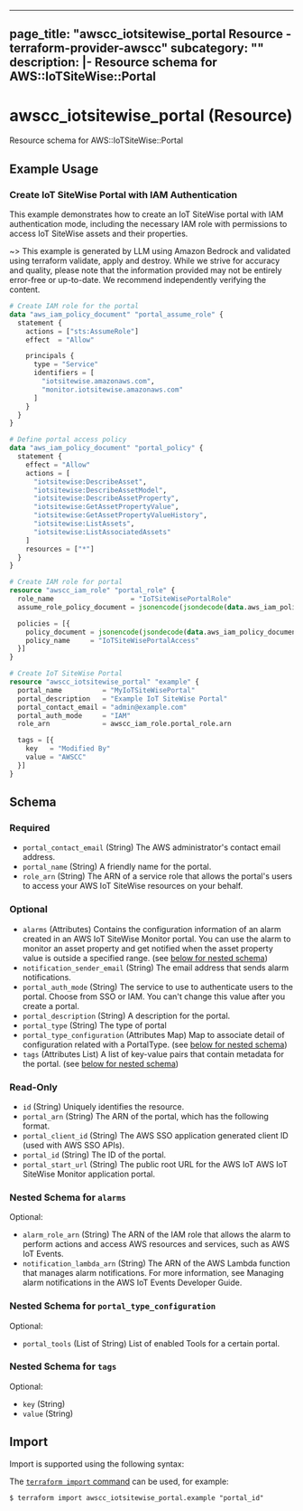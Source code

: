 
---
page_title: "awscc_iotsitewise_portal Resource - terraform-provider-awscc"
subcategory: ""
description: |-
  Resource schema for AWS::IoTSiteWise::Portal
---

# awscc_iotsitewise_portal (Resource)

Resource schema for AWS::IoTSiteWise::Portal

## Example Usage

### Create IoT SiteWise Portal with IAM Authentication

This example demonstrates how to create an IoT SiteWise portal with IAM authentication mode, including the necessary IAM role with permissions to access IoT SiteWise assets and their properties.

~> This example is generated by LLM using Amazon Bedrock and validated using terraform validate, apply and destroy. While we strive for accuracy and quality, please note that the information provided may not be entirely error-free or up-to-date. We recommend independently verifying the content.

```terraform
# Create IAM role for the portal
data "aws_iam_policy_document" "portal_assume_role" {
  statement {
    actions = ["sts:AssumeRole"]
    effect  = "Allow"

    principals {
      type = "Service"
      identifiers = [
        "iotsitewise.amazonaws.com",
        "monitor.iotsitewise.amazonaws.com"
      ]
    }
  }
}

# Define portal access policy
data "aws_iam_policy_document" "portal_policy" {
  statement {
    effect = "Allow"
    actions = [
      "iotsitewise:DescribeAsset",
      "iotsitewise:DescribeAssetModel",
      "iotsitewise:DescribeAssetProperty",
      "iotsitewise:GetAssetPropertyValue",
      "iotsitewise:GetAssetPropertyValueHistory",
      "iotsitewise:ListAssets",
      "iotsitewise:ListAssociatedAssets"
    ]
    resources = ["*"]
  }
}

# Create IAM role for portal
resource "awscc_iam_role" "portal_role" {
  role_name                   = "IoTSiteWisePortalRole"
  assume_role_policy_document = jsonencode(jsondecode(data.aws_iam_policy_document.portal_assume_role.json))

  policies = [{
    policy_document = jsonencode(jsondecode(data.aws_iam_policy_document.portal_policy.json))
    policy_name     = "IoTSiteWisePortalAccess"
  }]
}

# Create IoT SiteWise Portal
resource "awscc_iotsitewise_portal" "example" {
  portal_name          = "MyIoTSiteWisePortal"
  portal_description   = "Example IoT SiteWise Portal"
  portal_contact_email = "admin@example.com"
  portal_auth_mode     = "IAM"
  role_arn             = awscc_iam_role.portal_role.arn

  tags = [{
    key   = "Modified By"
    value = "AWSCC"
  }]
}
```

<!-- schema generated by tfplugindocs -->
## Schema

### Required

- `portal_contact_email` (String) The AWS administrator's contact email address.
- `portal_name` (String) A friendly name for the portal.
- `role_arn` (String) The ARN of a service role that allows the portal's users to access your AWS IoT SiteWise resources on your behalf.

### Optional

- `alarms` (Attributes) Contains the configuration information of an alarm created in an AWS IoT SiteWise Monitor portal. You can use the alarm to monitor an asset property and get notified when the asset property value is outside a specified range. (see [below for nested schema](#nestedatt--alarms))
- `notification_sender_email` (String) The email address that sends alarm notifications.
- `portal_auth_mode` (String) The service to use to authenticate users to the portal. Choose from SSO or IAM. You can't change this value after you create a portal.
- `portal_description` (String) A description for the portal.
- `portal_type` (String) The type of portal
- `portal_type_configuration` (Attributes Map) Map to associate detail of configuration related with a PortalType. (see [below for nested schema](#nestedatt--portal_type_configuration))
- `tags` (Attributes List) A list of key-value pairs that contain metadata for the portal. (see [below for nested schema](#nestedatt--tags))

### Read-Only

- `id` (String) Uniquely identifies the resource.
- `portal_arn` (String) The ARN of the portal, which has the following format.
- `portal_client_id` (String) The AWS SSO application generated client ID (used with AWS SSO APIs).
- `portal_id` (String) The ID of the portal.
- `portal_start_url` (String) The public root URL for the AWS IoT AWS IoT SiteWise Monitor application portal.

<a id="nestedatt--alarms"></a>
### Nested Schema for `alarms`

Optional:

- `alarm_role_arn` (String) The ARN of the IAM role that allows the alarm to perform actions and access AWS resources and services, such as AWS IoT Events.
- `notification_lambda_arn` (String) The ARN of the AWS Lambda function that manages alarm notifications. For more information, see Managing alarm notifications in the AWS IoT Events Developer Guide.


<a id="nestedatt--portal_type_configuration"></a>
### Nested Schema for `portal_type_configuration`

Optional:

- `portal_tools` (List of String) List of enabled Tools for a certain portal.


<a id="nestedatt--tags"></a>
### Nested Schema for `tags`

Optional:

- `key` (String)
- `value` (String)

## Import

Import is supported using the following syntax:

The [`terraform import` command](https://developer.hashicorp.com/terraform/cli/commands/import) can be used, for example:

```shell
$ terraform import awscc_iotsitewise_portal.example "portal_id"
```
